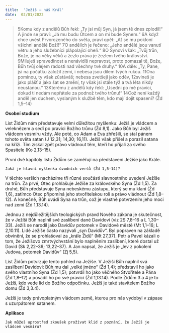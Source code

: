 ```yaml
---
title:  'Ježíš – náš Král'
date:  02/01/2022
---
```


> <p></p>
> 5Komu kdy z andělů Bůh řekl: „Ty jsi můj Syn, já jsem tě dnes zplodil!“ A jinde se praví: „Já mu budu Otcem a on mi bude Synem.“ 6A když chce uvést Prvorozeného do světa, praví opět: „Ať se mu pokloní všichni andělé Boží!“ 7O andělích je řečeno: „Jeho andělé jsou vanutí větru a jeho služebníci plápolající oheň.“ 8O Synovi však: „Tvůj trůn, Bože, je na věky věků a žezlo práva je žezlem tvého království. 9Miluješ spravedlnost a nenávidíš nepravost, proto pomazal tě, Bože, Bůh tvůj olejem radosti nad všechny tvé druhy.“ 10A dále: „Ty, Pane, jsi na počátku založil zemi, i nebesa jsou dílem tvých rukou. 11Ona pominou, ty však zůstáváš; nebesa zvetšejí jako oděv, 12svineš je jako plášť a jako šat se změní, ty však jsi stále týž a tvá léta nikdy neustanou.“ 13Kterému z andělů kdy řekl: „Usedni po mé pravici, dokud ti nedám nepřátele za podnož tvého trůnu!“ 14Což není každý anděl jen duchem, vyslaným k službě těm, kdo mají dojít spasení? (Žd 1,5–14)

**Osobní studium**

List Židům nám představuje velmi důležitou myšlenku: Ježíš je vládcem a veleknězem a sedí po pravici Božího trůnu (Žd 8,1). Jako Bůh byl Ježíš vládcem vesmíru vždy. Ale poté, co Adam a Eva zhřešili, se stal pánem tohoto světa satan (J 12,31; 14,30; 16,11). Ježíš však přišel a porazil satana na kříži. Tím získal zpět právo vládnout těm, kteří ho přijali za svého Spasitele (Ko 2,13–15).

První dvě kapitoly listu Židům se zaměřují na představení Ježíše jako Krále.

`Jaká je hlavní myšlenka úvodních veršů (Žd 1,5–14)?`

V těchto verších nacházíme tři různé součásti slavnostního uvedení Ježíše na trůn. Za prvé, Otec prohlašuje Ježíše za královského Syna (Žd 1,5). Za druhé, Bůh představuje Syna nebeskému zástupu, který se mu klaní (Žd 1,6), zatímco Otec připomíná jeho stvořitelskou roli a právo vládnout (Žd 1,8–12). A konečně, Bůh uvádí Syna na trůn, což je vlastně potvrzením jeho moci nad zemí (Žd 1,13.14).

Jednou z nejdůležitějších teologických pravd Nového zákona je skutečnost, že v Ježíši Bůh naplnil své zaslíbení dané Davidovi (viz 2S 7,8–16 a L 1,30–33). Ježíš se narodil jako Davidův potomek v Davidově městě (Mt 1,1–16; L 2,10.11). Lidé Ježíše často nazývali „syn Davidův“. Byl popraven na základě obvinění, že se prohlašoval za „krále Židů“ (Mt 27,37). Petr a Pavel kázali o tom, že Ježíšovo zmrtvýchvstání bylo naplněním zaslíbení, které dostal už David (Sk 2,22–36; 13,22–37). A Jan napsal, že Ježíš je „lev z pokolení Judova, potomek Davidův“ (Zj 5,5).

List Židům potvrzuje tento pohled na Ježíše. V Ježíši Bůh naplnil svá zaslíbení Davidovi: Bůh mu dal „velké jméno“ (Žd 1,4); představil ho jako svého vlastního Syna (Žd 1,5); potvrdil ho jako věčného Stvořitele a Pána (Žd 1,8–12) a posadil ho po své pravici (Žd 1,13.14). Podle Židům 3 a 4 je to Ježíš, kdo vede lid do Božího odpočinku. Ježíš je také stavitelem Božího domu (Žd 3,3.4).

Ježíš je tedy právoplatným vládcem země, kterou pro nás vydobyl v zápase s uzurpátorem satanem.

**Aplikace**

`Jak můžeš uprostřed zkoušek prožívat klid z poznání, že Ježíš je vládcem vesmíru?`